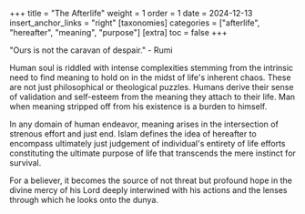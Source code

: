 +++
title = "The Afterlife"
weight = 1
order = 1
date = 2024-12-13
insert_anchor_links = "right"
[taxonomies]
categories = ["afterlife", "hereafter", "meaning", "purpose"]
[extra]
toc = false
+++

"Ours is not the caravan of despair." - Rumi
<!-- more -->

Human soul is riddled with intense complexities stemming from the intrinsic need to find meaning to hold on in the midst of life's inherent chaos.
These are not just philosophical or theological puzzles. Humans derive their sense of validation and self-esteem from the meaning they attach to their life. Man when meaning stripped off from his existence is a burden to himself.

In any domain of human endeavor, meaning arises in the intersection of strenous effort and just end. Islam defines the idea of hereafter to encompass ultimately just judgement of individual's entirety of life efforts constituting the ultimate purpose of life that
transcends the mere instinct for survival.

For a believer, it becomes the source of not threat but profound hope in the divine mercy of his Lord deeply interwined with his actions and the lenses through which he looks onto the dunya.